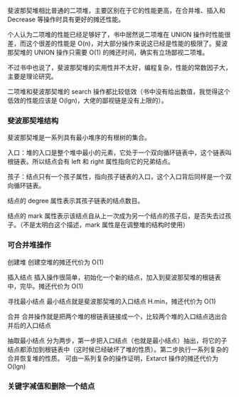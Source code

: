 斐波那契堆相比普通的二项堆，主要区别在于它的性能更高，在合并堆、插入和 Decrease 等操作时具有更好的摊还性能。

个人认为二项堆的性能已经足够好了，书中居然说二项堆在 UNION 操作时性能很差，而这个很差的性能是 O(n)，对大部分操作来说这已经是性能的极限了。斐波那契堆的 UNION 操作只需要 O(1) 的摊还时间，确实有立场鄙视二项堆。

不过书中也说了，斐波那契堆的实用性并不太好，编程复杂，性能的常数因子大，主要是理论研究。

二项堆和斐波那契堆的 search 操作都比较低效（书中没有给出数值，我觉得这个低效的性能应该是 O(lgn)，大佬的鄙视链是没有上限的）。

### 斐波那契堆结构

斐波那契堆是一系列具有最小堆序的有根树的集合。

入口：堆的入口是整个堆中最小的元素，它处于一个双向循环链表中，这个链表叫根链表。所以结点会有 left 和 right 属性指向它的兄弟结点。

孩子：结点只有一个孩子属性，指向孩子链表的入口，这个入口背后同样是一个双向循环链表。

结点的 degree 属性表示其孩子链表的结点数目。

结点的 mark 属性表示该结点自从上一次成为另一个结点的孩子后，是否失去过孩子。（不是太明白这个描述，mark 属性是在调整堆的结构时使用）

### 可合并堆操作

创建堆
创建空堆的摊还代价为 O(1)

插入结点
插入操作很简单，初始化一个新的结点，加入到斐波那契堆的根链表中，完毕。摊还代价为 O(1)

寻找最小结点
最小结点就是斐波那契堆的入口结点 H.min，摊还代价为 O(1)

合并
合并操作就是把两个堆的根链表链接成一个，比较两个堆的入口结点选出合并后的入口结点

抽取最小结点
分为两步，第一步把入口结点（也就是最小结点）抽出，将它的子结点都添加到根链表中（这时候已经破坏了堆的性质）。第二步执行一系列复杂的合并恢复堆的性质。
可由一系列复杂的操作证明，Extarct 操作的摊还代价为 O(lgn)

### 关键字减值和删除一个结点









